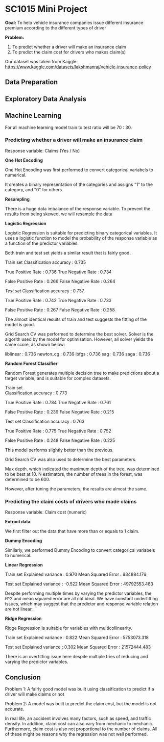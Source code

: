 # SC1015 Mini Project

**Goal:** To help vehicle insurance companies issue different insurance premium according to the different types of driver

**Problem:**
1) To predict whether a driver will make an insurance claim
2) To predict the claim cost for drivers who makes claim(s)

Our dataset was taken from Kaggle:
https://www.kaggle.com/datasets/lakshmanraj/vehicle-insurance-policy

## Data Preparation


## Exploratory Data Analysis



## Machine Learning

For all machine learning model train to test ratio will be 70 : 30.

### Predicting whether a driver will make an insurance claim

Response variable: Claims (Yes / No)

**One Hot Encoding**

One Hot Encoding was first performed to convert categorical variabels to numerical.

It creates a binary representation of the categories and assigns "1" to the category, and "0" for others.

**Resampling**

There is a huge data imbalance of the response variable. To prevent the results from being skewed, we will resample the data

**Logistic Regression**

Logistic Regression is suitable for predicting binary categorical variables. It uses a logistic function to model the probability of the response variable as a function of the predictor variables.

Both train and test set yields a similar result that is fairly good.

Train set
Classification accuracy           : 0.735

True Positive Rate                : 0.736
True Negative Rate                : 0.734

False Positive Rate               : 0.266
False Negative Rate               : 0.264

*Test set*
Classification accuracy           : 0.737

True Positive Rate                : 0.742
True Negative Rate                : 0.733

False Positive Rate               : 0.267
False Negative Rate               : 0.258

The almost identical results of train and test suggests the fitting of the model is good.

Grid Search CV was performed to determine the best solver. Solver is the algorith used by the model for optimisation. However, all solver yields the same score, as shown below:

liblinear       : 0.736
newton_cg       : 0.736
lbfgs           : 0.736
sag             : 0.736
saga            : 0.736

**Random Forest Classifier**

Random Forest generates multiple decision tree to make predictions about a target variable, and is suitable for complex datasets.

Train set                                                                                               
Classification accuracy           : 0.773

True Positive Rate                : 0.784
True Negative Rate                : 0.761

False Positive Rate               : 0.239
False Negative Rate               : 0.215

Test set
Classification accuracy           : 0.763

True Positive Rate                : 0.775
True Negative Rate                : 0.752

False Positive Rate               : 0.248
False Negative Rate               : 0.225

This model performs slightly better than the previous.

Grid Search CV was also used to determine the best parameters.

Max depth, which indicated the maximum depth of the tree, was determined to be best at 10.
N estimators, the number of trees in the forest, was determined to be 600.

However, after tuning the parameters, the results are almost the same.


### Predicting the claim costs of drivers who made claims

Response variable: Claim cost (numeric)

**Extract data**

We first filter out the data that have more than or equals to 1 claim.

**Dummy Encoding**

Similarly, we performed Dummy Encoding to convert categorical variabels to numerical.

**Linear Regression**

Train set
Explained variance    : 0.970
Mean Squared Error    : 934884.176

Test set
Explained variance    : -0.522
Mean Squared Error    : 49792553.483

Despite performing multiple times by varying the predictor variables, the R^2 and mean squared error are all not ideal. We have constant underfitting issues, which may suggest that the predictor and response variable relation are not linear.

**Ridge Regression**

Ridge Regression is suitable for variables with multicollinearity.

Train set
Explained variance    : 0.822
Mean Squared Error    : 5753073.318

Test set
Explained variance    : 0.302
Mean Squared Error    : 21572444.483

There is an overfitting issue here despite multiple tries of reducing and varying the predictor variables.

## Conclusion

Problem 1: A fairly good model was built using classification to predict if a driver will make claims or not

Problem 2: A model was built to predict the claim cost, but the model is not accurate.

In real life, an accident involves many factors, such as speed, and traffic density. In addition, claim cost can also vary from mechanic to mechanic. Furthermore, claim cost is also not proportional to the number of claims. All of these might be reasons why the regression was not well performed.


